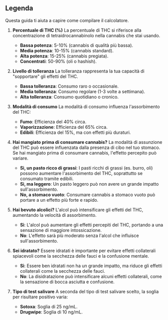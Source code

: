 ## Legenda

Questa guida ti aiuta a capire come compilare il calcolatore.

1. **Percentuale di THC (%)**
   La percentuale di THC si riferisce alla concentrazione di tetraidrocannabinolo nella cannabis che stai usando.
   
   - **Bassa potenza**: 5-10% (cannabis di qualità più bassa).
   - **Media potenza**: 10-15% (cannabis standard).
   - **Alta potenza**: 15-25% (cannabis pregiata).
   - **Concentrati**: 50-90% (oli o hashish).

2. **Livello di tolleranza**
   La tolleranza rappresenta la tua capacità di "sopportare" gli effetti del THC.
   
   - **Bassa tolleranza**: Consumo raro o occasionale.
   - **Media tolleranza**: Consumo regolare (1-3 volte a settimana).
   - **Alta tolleranza**: Consumo quotidiano o cronico.

3. **Modalità di consumo**
   La modalità di consumo influenza l'assorbimento del THC:
   
   - **Fumo**: Efficienza del 40% circa.
   - **Vaporizzazione**: Efficienza del 65% circa.
   - **Edibili**: Efficienza del 15%, ma con effetti più duraturi.

4. **Hai mangiato prima di consumare cannabis?**
   La modalità di assunzione del THC può essere influenzata dalla presenza di cibo nel tuo stomaco. Se hai mangiato prima di consumare cannabis, l'effetto percepito può variare.
   
   - **Sì, un pasto ricco di grassi**: I pasti ricchi di grassi (es. burro, oli) possono aumentare l'assorbimento del THC, soprattutto se consumato tramite edibili.
   - **Sì, ma leggero**: Un pasto leggero può non avere un grande impatto sull'assorbimento.
   - **No, a stomaco vuoto**: Consumare cannabis a stomaco vuoto può portare a un effetto più forte e rapido.

5. **Hai bevuto alcolici?**
   L'alcol può intensificare gli effetti del THC, aumentando la velocità di assorbimento.
   
   - **Sì**: L'alcol può aumentare gli effetti percepiti del THC, portando a una sensazione di maggiore intossicazione.
   - **No**: L'effetto sarà più moderato senza l'alcol che influisce sull'assorbimento.

6. **Sei idratato?**
   Essere idratati è importante per evitare effetti collaterali spiacevoli come la secchezza delle fauci e la confusione mentale.
   
   - **Sì**: Essere ben idratati non ha un grande impatto, ma riduce gli effetti collaterali come la secchezza delle fauci.
   - **No**: La disidratazione può intensificare alcuni effetti collaterali, come la sensazione di bocca asciutta e confusione.

7. **Tipo di test salivare**
   A seconda del tipo di test salivare scelto, la soglia per risultare positivo varia:
   
   - **Sotoxa**: Soglia di 25 ng/mL.
   - **Drugwipe**: Soglia di 10 ng/mL.
